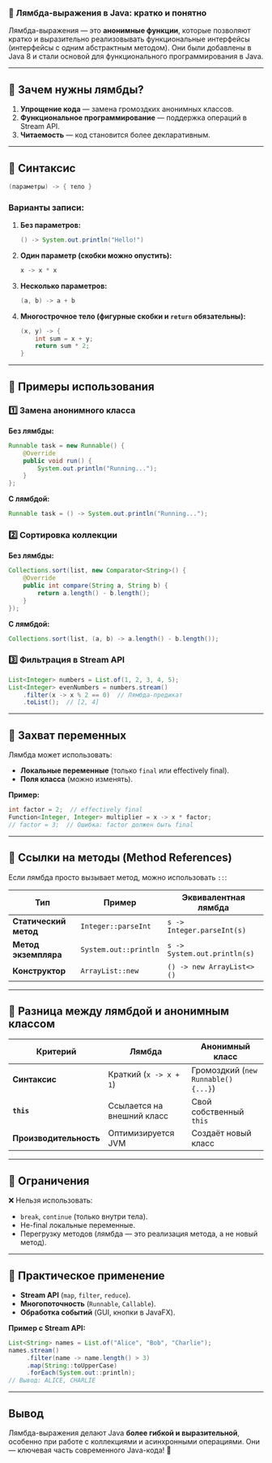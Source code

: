 ### 🚀 **Лямбда-выражения в Java: кратко и понятно**  

Лямбда-выражения — это **анонимные функции**, которые позволяют кратко и выразительно реализовывать функциональные интерфейсы (интерфейсы с одним абстрактным методом). Они были добавлены в Java 8 и стали основой для функционального программирования в Java.  

---

## 🔹 **Зачем нужны лямбды?**  
1. **Упрощение кода** — замена громоздких анонимных классов.  
2. **Функциональное программирование** — поддержка операций в Stream API.  
3. **Читаемость** — код становится более декларативным.  

---

## 🔹 **Синтаксис**  
```java
(параметры) -> { тело }
```
### Варианты записи:  
1. **Без параметров:**  
   ```java
   () -> System.out.println("Hello!")
   ```
2. **Один параметр (скобки можно опустить):**  
   ```java
   x -> x * x
   ```
3. **Несколько параметров:**  
   ```java
   (a, b) -> a + b
   ```
4. **Многострочное тело (фигурные скобки и `return` обязательны):**  
   ```java
   (x, y) -> {
       int sum = x + y;
       return sum * 2;
   }
   ```

---

## 🔹 **Примеры использования**  

### 1️⃣ **Замена анонимного класса**  
**Без лямбды:**  
```java
Runnable task = new Runnable() {
    @Override
    public void run() {
        System.out.println("Running...");
    }
};
```
**С лямбдой:**  
```java
Runnable task = () -> System.out.println("Running...");
```

### 2️⃣ **Сортировка коллекции**  
**Без лямбды:**  
```java
Collections.sort(list, new Comparator<String>() {
    @Override
    public int compare(String a, String b) {
        return a.length() - b.length();
    }
});
```
**С лямбдой:**  
```java
Collections.sort(list, (a, b) -> a.length() - b.length());
```

### 3️⃣ **Фильтрация в Stream API**  
```java
List<Integer> numbers = List.of(1, 2, 3, 4, 5);
List<Integer> evenNumbers = numbers.stream()
    .filter(x -> x % 2 == 0)  // Лямбда-предикат
    .toList();  // [2, 4]
```

---

## 🔹 **Захват переменных**  
Лямбда может использовать:  
- **Локальные переменные** (только `final` или effectively final).  
- **Поля класса** (можно изменять).  

**Пример:**  
```java
int factor = 2;  // effectively final
Function<Integer, Integer> multiplier = x -> x * factor;
// factor = 3;  // Ошибка: factor должен быть final
```

---

## 🔹 **Ссылки на методы (Method References)**  
Если лямбда просто вызывает метод, можно использовать `::`:  

| Тип                          | Пример                   | Эквивалентная лямбда          |
|------------------------------|--------------------------|-------------------------------|
| **Статический метод**         | `Integer::parseInt`      | `s -> Integer.parseInt(s)`    |
| **Метод экземпляра**          | `System.out::println`    | `s -> System.out.println(s)`  |
| **Конструктор**               | `ArrayList::new`         | `() -> new ArrayList<>()`     |

---

## 🔹 **Разница между лямбдой и анонимным классом**  

| Критерий               | Лямбда                          | Анонимный класс                |
|------------------------|---------------------------------|--------------------------------|
| **Синтаксис**          | Краткий (`x -> x + 1`)         | Громоздкий (`new Runnable() {...}`) |
| **`this`**             | Ссылается на внешний класс     | Свой собственный `this`        |
| **Производительность** | Оптимизируется JVM             | Создаёт новый класс            |

---

## 🔹 **Ограничения**  
❌ Нельзя использовать:  
- `break`, `continue` (только внутри тела).  
- Не-final локальные переменные.  
- Перегрузку методов (лямбда — это реализация метода, а не новый метод).  

---

## 🔹 **Практическое применение**  
- **Stream API** (`map`, `filter`, `reduce`).  
- **Многопоточность** (`Runnable`, `Callable`).  
- **Обработка событий** (GUI, кнопки в JavaFX).  

**Пример с Stream API:**  
```java
List<String> names = List.of("Alice", "Bob", "Charlie");
names.stream()
     .filter(name -> name.length() > 3)
     .map(String::toUpperCase)
     .forEach(System.out::println);
// Вывод: ALICE, CHARLIE
```

---

## **Вывод**  
Лямбда-выражения делают Java **более гибкой и выразительной**, особенно при работе с коллекциями и асинхронными операциями. Они — ключевая часть современного Java-кода! 🎯